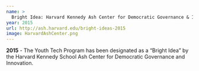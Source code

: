 ```yaml
---
name: >
  Bright Idea: Harvard Kennedy Ash Center for Democratic Governance & Innovation
year: 2015
url: http://ash.harvard.edu/bright-ideas-2015
image: HarvardAshCenter.png
---
```


**2015** - The Youth Tech Program has been designated as a “Bright Idea” by the Harvard Kennedy School Ash Center for Democratic Governance and Innovation.
